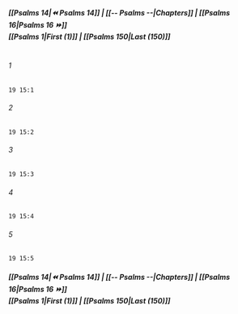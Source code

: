 
##### **[[Psalms 14|⏪ Psalms 14]] | [[-- Psalms --|Chapters]] | [[Psalms 16|Psalms 16 ⏩]]**<br>**[[Psalms 1|First (1)]] | [[Psalms 150|Last (150)]]**<br><br>

###### 1
``` verse
19 15:1
```
###### 2
``` verse
19 15:2
```
###### 3
``` verse
19 15:3
```
###### 4
``` verse
19 15:4
```
###### 5
``` verse
19 15:5
```

##### **[[Psalms 14|⏪ Psalms 14]] | [[-- Psalms --|Chapters]] | [[Psalms 16|Psalms 16 ⏩]]**<br>**[[Psalms 1|First (1)]] | [[Psalms 150|Last (150)]]**
